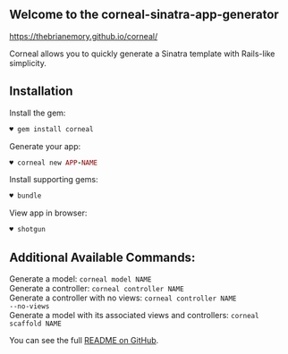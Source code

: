 ## Welcome to the corneal-sinatra-app-generator

https://thebrianemory.github.io/corneal/

Corneal allows you to quickly generate a Sinatra template with Rails-like simplicity.<br/>

## Installation

Install the gem:
```ruby
♥ gem install corneal
```
Generate your app:
```ruby
♥ corneal new APP-NAME
```
Install supporting gems:
```ruby
♥ bundle
```
View app in browser:
```ruby
♥ shotgun
```

## Additional Available Commands:<br/>
Generate a model: <code>corneal model NAME</code><br/>
Generate a controller: <code>corneal controller NAME</code><br/>
Generate a controller with no views: <code>corneal controller NAME --no-views</code><br/>
Generate a model with its associated views and controllers: <code>corneal scaffold NAME</code><br/>

You can see the full <a href="https://github.com/thebrianemory/corneal">README on GitHub</a>.
